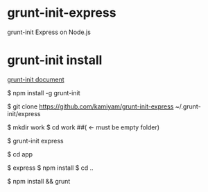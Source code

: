 grunt-init-express
==================

grunt-init Express on Node.js

# grunt-init install

[grunt-init document](http://gruntjs.com/project-scaffolding)

  $ npm install -g  grunt-init

  $ git clone https://github.com/kamiyam/grunt-init-express ~/.grunt-init/express

  $ mkdir work
  $ cd work ##( ← must be empty folder)

  $ grunt-init express

  $ cd app

  $ express
  $ npm install
  $ cd ..

  $ npm install && grunt